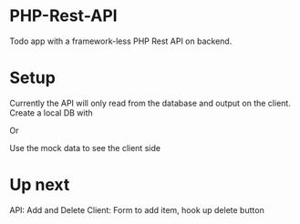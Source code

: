 # PHP-Rest-API
Todo app with a framework-less PHP Rest API on backend.

# Setup
Currently the API will only read from the database and output on the client. 
Create a local DB with 

Or

Use the mock data to see the client side

# Up next
API:  Add and Delete
Client: Form to add item, hook up delete button
